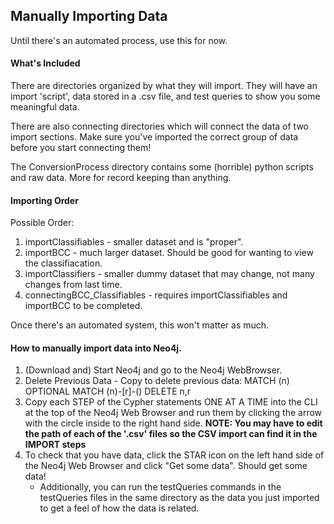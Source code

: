 ## Manually Importing Data 

Until there's an automated process, use this for now.

#### What's Included

There are directories organized by what they will import. They will have an import 'script', data stored in a .csv file, and test queries to show you some meaningful data.

There are also connecting directories which will connect the data of two import sections. Make sure you've imported the correct group of data before you start connecting them!

The ConversionProcess directory contains some (horrible) python scripts and raw data. More for record keeping than anything.


#### Importing Order
 
Possible Order:

1. importClassifiables - smaller dataset and is "proper".  
2. importBCC - much larger dataset. Should be good for wanting to view the classifiacation.  
3. importClassifiers - smaller dummy dataset that may change, not many changes from last time.    
4. connectingBCC_Classifiables - requires importClassifiables and importBCC to be completed.


Once there's an automated system, this won't matter as much.


#### How to manually import data into Neo4j.

1. (Download and) Start Neo4j and go to the Neo4j WebBrowser.
2. Delete Previous Data
        - Copy to delete previous data: MATCH (n) OPTIONAL MATCH (n)-[r]-() DELETE n,r
2. Copy each STEP of the Cypher statements ONE AT A TIME into the CLI 
   at the top of the Neo4j Web Browser and run them by clicking the arrow with the circle inside to the right hand side. **NOTE: You may have to edit the path of each of the '.csv' files so the CSV import can find it in the IMPORT steps**
3. To check that you have data, click the STAR icon on the left hand side of
   the Neo4j Web Browser and click "Get some data". Should get some data!
	- Additionally, you can run the testQueries commands in the testQueries files in the same directory as the data you just imported to get a feel of how the data is related.
